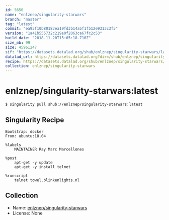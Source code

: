 ```yaml
---
id: 5650
name: "enlznep/singularity-starwars"
branch: "master"
tag: "latest"
commit: "ea95f10b80183ea19fd3b14a5f1f512e9313c3f5"
version: "1a41b555732c219e0f2063ca67fc2c53"
build_date: "2018-11-20T15:05:18.710Z"
size_mb: 99
size: 45961247
sif: "https://datasets.datalad.org/shub/enlznep/singularity-starwars/latest/2018-11-20-ea95f10b-1a41b555/1a41b555732c219e0f2063ca67fc2c53.simg"
datalad_url: https://datasets.datalad.org?dir=/shub/enlznep/singularity-starwars/latest/2018-11-20-ea95f10b-1a41b555/
recipe: https://datasets.datalad.org/shub/enlznep/singularity-starwars/latest/2018-11-20-ea95f10b-1a41b555/Singularity
collection: enlznep/singularity-starwars
---
```


# enlznep/singularity-starwars:latest

```bash
$ singularity pull shub://enlznep/singularity-starwars:latest
```

## Singularity Recipe

```singularity
Bootstrap: docker
From: ubuntu:18.04

%labels
    MAINTAINER Ray Marc Marcellones

%post
    apt-get -y update
    apt-get -y install telnet

%runscript
    telnet towel.blinkenlights.nl
```

## Collection

 - Name: [enlznep/singularity-starwars](https://github.com/enlznep/singularity-starwars)
 - License: None

